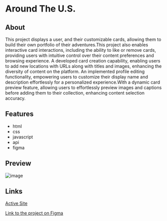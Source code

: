 # Around The U.S.

## About

This project displays a user, and their customizable cards, allowing them to build their own portfolio of their adventures.This project also enables interactive card interactions, including the ability to like or remove cards, providing users with intuitive control over their content preferences and browsing experience. A developed card creation capability, enabling users to add new locations with URLs along with titles and images, enhancing the diversity of content on the platform. An implemented profile editing functionality, empowering users to customize their display name and description effortlessly for a personalized experience.With a dynamic card preview feature, allowing users to effortlessly preview images and captions before adding them to their collection, enhancing content selection accuracy.

## Features

  - html
  - css
  - javascript
  - api
  - figma

## Preview

![image](https://github.com/JosiahWolff/se_project_aroundtheus/assets/134183204/7c6521db-1c28-428e-8d83-47b94c57ef88)


## Links

[Active Site](https://JosiahWolff.github.io/se_project_aroundtheus/)

[Link to the project on Figma](https://www.figma.com/file/ii4xxsJ0ghevUOcssTlHZv/Sprint-3%3A-Around-the-US?node-id=0%3A1)
